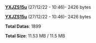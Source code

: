 [**YXJZS15u**](/data/YXJZS15u.txt) (27/12/22 - 10:46)- 2426 bytes

[**YXJZS15u**](/data/YXJZS15u.txt) (27/12/22 - 10:46)- 2426 bytes

**Total Datas**: 1899

**Total Size**: 11.53 MB / 11.5 MB